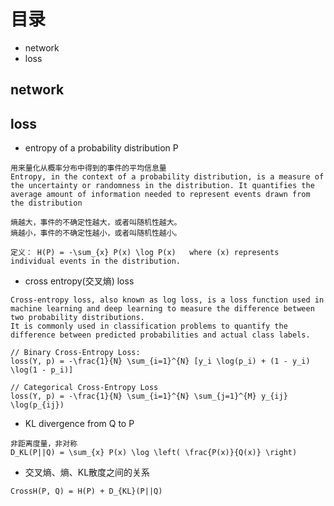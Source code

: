 # 目录
- network
- loss
## network

## loss


- entropy of a probability distribution P
```
用来量化从概率分布中得到的事件的平均信息量
Entropy, in the context of a probability distribution, is a measure of the uncertainty or randomness in the distribution. It quantifies the average amount of information needed to represent events drawn from the distribution

熵越大，事件的不确定性越大，或者叫随机性越大。
熵越小，事件的不确定性越小，或者叫随机性越小。

定义： H(P) = -\sum_{x} P(x) \log P(x)   where (x) represents individual events in the distribution.
```


- cross entropy(交叉熵) loss 
```
Cross-entropy loss, also known as log loss, is a loss function used in machine learning and deep learning to measure the difference between two probability distributions.
It is commonly used in classification problems to quantify the difference between predicted probabilities and actual class labels.

// Binary Cross-Entropy Loss:
loss(Y, p) = -\frac{1}{N} \sum_{i=1}^{N} [y_i \log(p_i) + (1 - y_i) \log(1 - p_i)]

// Categorical Cross-Entropy Loss
loss(Y, p) = -\frac{1}{N} \sum_{i=1}^{N} \sum_{j=1}^{M} y_{ij} \log(p_{ij})
```


- KL divergence from Q to P
```
非距离度量，非对称
D_KL(P||Q) = \sum_{x} P(x) \log \left( \frac{P(x)}{Q(x)} \right)
```

- 交叉熵、熵、KL散度之间的关系
```
CrossH(P, Q) = H(P) + D_{KL}(P||Q) 
```  
